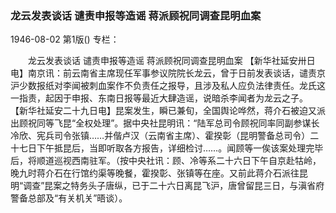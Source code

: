 ### 龙云发表谈话  谴责申报等造谣  蒋派顾祝同调查昆明血案

1946-08-02
第1版()
专栏：

　　龙云发表谈话
    谴责申报等造谣
    蒋派顾祝同调查昆明血案
    【新华社延安卅日电】南京讯：前云南省主席现任军事参议院院长龙云，曾于日前发表谈话，谴责京沪少数报纸对李闻被刺血案作不负责任之报导，且涉及私人应负法律责任。龙氏这一指责，起因于申报、东南日报等最近大肆造谣，说暗杀李闻者为龙云之子。
    【新华社延安二十九日电】昆案发生，瞬已兼旬，全国舆论哗然，蒋介石被迫又派出顾祝同等飞昆“全权处理”。据中央社昆明讯：“陆军总司令顾祝同率同副参谋长冷欣、宪兵司令张镇……并偕卢汉（云南省主席）、霍揆彰（昆明警备总司令）二十七日下午抵昆后，当即听取各方报告，详细检讨……。闻顾等一俟该案处理完毕后，将顺道巡视西南驻军。（按中央社讯：顾、冷等系二十六日下午自京赴牯岭，晚九时蒋介石在行馆约渠等晚餐，霍揆彰、张镇等在座。又前此蒋介石派往昆明“调查”昆案之特务头子唐纵，已于二十六日离昆飞沪，唐曾留昆三日，与滇省府警备总部及“有关机关”晤谈）。
